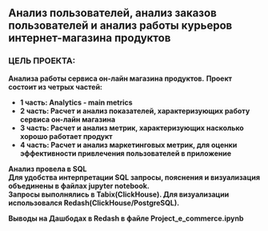 ## Анализ пользователей, анализ заказов пользователей и анализ работы курьеров интернет-магазина продуктов
### ЦЕЛЬ ПРОЕКТА: 
**Анализа работы сервиса он-лайн магазина продуктов.**
**Проект состоит из четрых частей:**

* **1 часть: Analytics - main metrics**
* **2 часть: Расчет и анализ показателей, характеризующих работу сервиса он-лайн магазина**
* **3 часть: Расчет и анализ метрик, характеризующих насколько хорошо работает продукт**
* **4 часть: Расчет и анализ маркетинговых метрик, для оценки эффективности привлечения пользователей в приложение**

**Анализ провела в SQL**  
**Для удобства интерпретации SQL запросы, пояснения и визуализация объединены в файлах jupyter notebook.**  
**Запросы выполнялись в Tabix(ClickHouse). Для визуализации использовался Redash(ClickHouse/PostgreSQL).**  

**Выводы на Дашбодах в Redash в файле Project_e_commerce.ipynb**  
